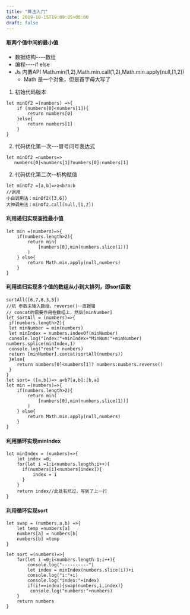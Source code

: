 ```yaml
---
title: "算法入门"
date: 2019-10-15T19:09:05+08:00
draft: false
---
```


#### 取两个值中间的最小值
* 数据结构----数组
* 编程----if else
* Js 内置API Math.min(1,2),Math.min.call(1,2),Math.min.apply(null,[1,2])
  * Math 是一个对象，但是首字母大写了

1. 初始代码版本
```
let minOf2 =(numbers) =>{
    if (numbers[0]<numbers[1]){
        return numbers[0]
    }else{
        return numbers[1]
    }
}
```
2. 代码优化第一次---冒号问号表达式
```
let minOf2 =numbers=>
   numbers[0]<numbers[1]?numbers[0]:numbers[1] 
```
2. 代码优化第二次--析构赋值

```
let minOf2 =[a,b]=>a<b?a:b 
//调用
小白调用法：minOf2([3,6])
大神调用法：minOf2.call(null,[1,2])
```

#### 利用递归实现查找最小值
```
let min =(numbers)=>{
    if(numbers.length>2){
        return min(
            [numbers[0],min(numbers.slice(1))]
        )
    } else{
        return Math.min.apply(null,numbers)
    }
}
```
#### 利用递归实现多个值的数组从小到大排列，即sort函数
```
sortAll([6,7,8,3,5])
//坑 参数未输入数组，reverse()一直报错
// concat的需要作用在数组上，然后[minNumber]
let sortAll = (numbers)=>{
 if(numbers.length>2){
 let minNumber = min(numbers)
 let minIndex = numbers.indexOf(minNumber)
 console.log("Index:"+minIndex+"MinNum:"+minNumber)
numbers.splice(minIndex,1)
 console.log("rest"+ numbers)
 return [minNumber].concat(sortAll(numbers))
 }else{
    return numbers[0]<numbers[1]? numbers:numbers.reverse()
 }
}
let sort= ([a,b])=> a<b?[a,b]:[b,a]
let min =(numbers)=>{
    if(numbers.length>2){
        return min(
            [numbers[0],min(numbers.slice(1))]
        )
    } else{
        return Math.min.apply(null,numbers)
    }
}
```
#### 利用循环实现minIndex
```
let minIndex = (numbers)=>{
    let index =0;
    for(let i =1;i<numbers.length;i++){
      if(numbers[i]<numbers[index]){
          index = i
      }
    }
    return index//此处有坑过，写到了上一行
}
```
#### 利用循环实现sort
```
let swap = (numbers,a,b) =>{
    let temp =numbers[a]
    numbers[a] = numbers[b]
    numbers[b] =temp
}

let sort =(numbers)=>{
    for(let i =0;i<numbers.length-1;i++){
        console.log("----------")
        let index = minIndex(numbers.slice(i))+i
        console.log("i:"+i)
        console.log("index:"+index)
        if(i!==index){swap(numbers,i,index)}
         console.log("numbers:"+numbers)
    }
    return numbers
}
```

